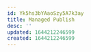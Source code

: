 ```yaml
---
id: Yk5hs3bYAaoSzy5A7k3ay
title: Managed Publish
desc: ''
updated: 1644212246599
created: 1644212246599
---
```


